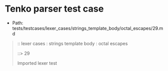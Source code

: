# Tenko parser test case

- Path: tests/testcases/lexer_cases/strings_template_body/octal_escapes/29.md

> :: lexer cases : strings template body : octal escapes
>
> ::> 29
>
> Imported lexer test
>
> <template body> non-octal-digit-escape is never legal

## Input

`````js
`${"-->"}\9
`````

## Output

_Note: the whole output block is auto-generated. Manual changes will be overwritten!_

Below follow outputs in four parsing modes: sloppy mode, strict mode script goal, module goal, web compat mode (always sloppy).

Note that the output parts are auto-generated by the test runner to reflect actual result.

### Sloppy mode

Parsed with script goal and as if the code did not start with strict mode header.

`````
throws: Lexer error!
    Unclosed template literal

`${"-->"}\9
        ^^^------- error
`````

### Strict mode

Parsed with script goal but as if it was starting with `"use strict"` at the top.

_Output same as sloppy mode._

### Module goal

Parsed with the module goal.

_Output same as sloppy mode._

### Web compat mode

Parsed in sloppy script mode but with the web compat flag enabled.

_Output same as sloppy mode._
